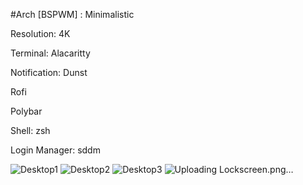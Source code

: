 #Arch [BSPWM] : Minimalistic

Resolution: 4K

Terminal: Alacaritty

Notification: Dunst

Rofi

Polybar

Shell: zsh

Login Manager: sddm

![Desktop1](https://user-images.githubusercontent.com/55824672/221422331-bf71dd26-e234-499c-9944-ee409d935eac.PNG)
![Desktop2](https://user-images.githubusercontent.com/55824672/221422337-6092b8f9-2535-4fed-9483-d9549e431de4.PNG)
![Desktop3](https://user-images.githubusercontent.com/55824672/221422347-c8192aab-bc2f-4475-b3eb-c62127648334.png)
![Uploading Lockscreen.png…]()
